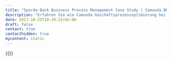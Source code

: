 ```yaml
---
title: "Sparda-Bank Business Process Management Case Study | Camunda BPM"
description: "Erfahren Sie wie Camunda Geschäftsprozessoptimierung bei der Sparda-Bank Hamburg zum Erfolg beigetragen hat. Camunda ist der Marktführer für Workflow-Automatisierung und Geschäftsprozessmanagement. Holen Sie sich heute Ihre 30-Tage-Testversion."
date: 2017-10-25T10:39:22+02:00
draft: false
contact: true
contacthidden: true
mycontent: static
---
```

{{<case-study-single
company="Sparda-Bank Hamburg eG"
companydescription="<p>Mit einer Bilanzsumme von 3,1 Mrd. Euro, 250.000 Mitgliedern und 318.000 Kunden ist die Sparda-Bank Hamburg die größte Genossenschaftsbank in Nord-Deutschland.</p>"
customerquote="<p><q>Seit 2005 werden im Hause geschäftsprozessunterstützende Anwendungen mit Hilfe von BPM-Werkzeugen erstellt. Für aktuelle Entwicklungen waren wir nun auf der Suche nach einer Prozessengine, die auf BPMN 2 basiert und sich einfach in unsere vorhandene Java-Infrastruktur integriert. Mit Camunda BPM haben wir eine leichtgewichtige Lösung gefunden, die sich mit vorhandenen Java-Know-how einfach in Java-EE-Anwendungen einbinden lässt. Ebenso ist es uns wichtig, dass es sich bei Camunda BPM um ein aktives, aber auch für den Produktiveinsatz ausreichend stabiles Projekt handelt. Auch die Möglichkeit eines kommerziellen Supports, sowie die bisher positiven Erfahrungen bei Schulungen und im Support mit den Mitarbeitern von Camunda waren ausschlaggebend.</q></p>-André Rühmkorf, Teamleiter Anwendungsentwicklung"
teaser=""
usecase=""
videolink="https://www.youtube.com/embed/qYRZcJbhHTU"
logo="//images.ctfassets.net/vpidbgnakfvf/3tR1FPfrLOQCQQ0Au4i8Gc/b8b170159cd2aeb691efa3ad860fb665/sparda-bank.svg"
pdf=""
thumbnail="">}}